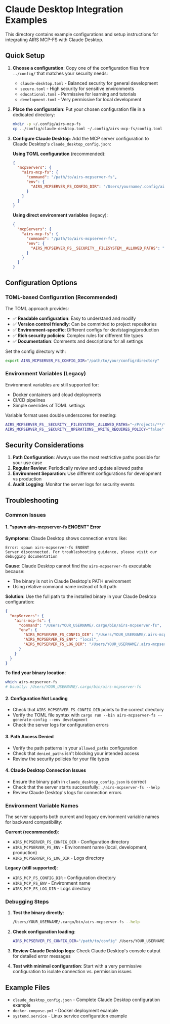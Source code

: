 # Claude Desktop Integration Examples

This directory contains example configurations and setup instructions for integrating AIRS MCP-FS with Claude Desktop.

## Quick Setup

1. **Choose a configuration**: Copy one of the configuration files from `../config/` that matches your security needs:
   - `claude-desktop.toml` - Balanced security for general development
   - `secure.toml` - High security for sensitive environments
   - `educational.toml` - Permissive for learning and tutorials
   - `development.toml` - Very permissive for local development

2. **Place the configuration**: Put your chosen configuration file in a dedicated directory:
   ```bash
   mkdir -p ~/.config/airs-mcp-fs
   cp ../config/claude-desktop.toml ~/.config/airs-mcp-fs/config.toml
   ```

3. **Configure Claude Desktop**: Add the MCP server configuration to Claude Desktop's `claude_desktop_config.json`:

   **Using TOML configuration** (recommended):
   ```json
   {
     "mcpServers": {
       "airs-mcp-fs": {
         "command": "/path/to/airs-mcpserver-fs",
         "env": {
           "AIRS_MCPSERVER_FS_CONFIG_DIR": "/Users/yourname/.config/airs-mcpserver-fs"
         }
       }
     }
   }
   ```

   **Using direct environment variables** (legacy):
   ```json
   {
     "mcpServers": {
       "airs-mcp-fs": {
         "command": "/path/to/airs-mcpserver-fs",
         "env": {
           "AIRS_MCPSERVER_FS__SECURITY__FILESYSTEM__ALLOWED_PATHS": "~/Projects/**/*,~/Documents/**/*.md"
         }
       }
     }
   }
   ```

## Configuration Options

### TOML-based Configuration (Recommended)

The TOML approach provides:
- ✅ **Readable configuration**: Easy to understand and modify
- ✅ **Version control friendly**: Can be committed to project repositories
- ✅ **Environment-specific**: Different configs for dev/staging/production
- ✅ **Rich security policies**: Complex rules for different file types
- ✅ **Documentation**: Comments and descriptions for all settings

Set the config directory with:
```bash
export AIRS_MCPSERVER_FS_CONFIG_DIR="/path/to/your/config/directory"
```

### Environment Variables (Legacy)

Environment variables are still supported for:
- Docker containers and cloud deployments
- CI/CD pipelines
- Simple overrides of TOML settings

Variable format uses double underscores for nesting:
```bash
AIRS_MCPSERVER_FS__SECURITY__FILESYSTEM__ALLOWED_PATHS="~/Projects/**/*"
AIRS_MCPSERVER_FS__SECURITY__OPERATIONS__WRITE_REQUIRES_POLICY="false"
```

## Security Considerations

1. **Path Configuration**: Always use the most restrictive paths possible for your use case
2. **Regular Review**: Periodically review and update allowed paths
3. **Environment Separation**: Use different configurations for development vs production
4. **Audit Logging**: Monitor the server logs for security events

## Troubleshooting

### Common Issues

#### 1. "spawn airs-mcpserver-fs ENOENT" Error

**Symptoms**: Claude Desktop shows connection errors like:
```
Error: spawn airs-mcpserver-fs ENOENT
Server disconnected. For troubleshooting guidance, please visit our debugging documentation
```

**Cause**: Claude Desktop cannot find the `airs-mcpserver-fs` executable because:
- The binary is not in Claude Desktop's PATH environment
- Using relative command name instead of full path

**Solution**: Use the full path to the installed binary in your Claude Desktop configuration:

```json
{
  "mcpServers": {
    "airs-mcp-fs": {
      "command": "/Users/YOUR_USERNAME/.cargo/bin/airs-mcpserver-fs",
      "env": {
        "AIRS_MCPSERVER_FS_CONFIG_DIR": "/Users/YOUR_USERNAME/.airs-mcpserver-fs/config",
        "AIRS_MCPSERVER_FS_ENV": "local",
        "AIRS_MCPSERVER_FS_LOG_DIR": "/Users/YOUR_USERNAME/.airs-mcpserver-fs/logs"
      }
    }
  }
}
```

**To find your binary location**:
```bash
which airs-mcpserver-fs
# Usually: /Users/YOUR_USERNAME/.cargo/bin/airs-mcpserver-fs
```

#### 2. Configuration Not Loading
- Check that `AIRS_MCPSERVER_FS_CONFIG_DIR` points to the correct directory
- Verify the TOML file syntax with `cargo run --bin airs-mcpserver-fs -- generate-config --env development`
- Check the server logs for configuration errors

#### 3. Path Access Denied
- Verify the path patterns in your `allowed_paths` configuration
- Check that `denied_paths` isn't blocking your intended access
- Review the security policies for your file types

#### 4. Claude Desktop Connection Issues
- Ensure the binary path in `claude_desktop_config.json` is correct
- Check that the server starts successfully: `./airs-mcpserver-fs --help`
- Review Claude Desktop's logs for connection errors

### Environment Variable Names

The server supports both current and legacy environment variable names for backward compatibility:

**Current (recommended)**:
- `AIRS_MCPSERVER_FS_CONFIG_DIR` - Configuration directory
- `AIRS_MCPSERVER_FS_ENV` - Environment name (local, development, production)
- `AIRS_MCPSERVER_FS_LOG_DIR` - Logs directory

**Legacy (still supported)**:
- `AIRS_MCP_FS_CONFIG_DIR` - Configuration directory  
- `AIRS_MCP_FS_ENV` - Environment name
- `AIRS_MCP_FS_LOG_DIR` - Logs directory

### Debugging Steps

1. **Test the binary directly**:
   ```bash
   /Users/YOUR_USERNAME/.cargo/bin/airs-mcpserver-fs --help
   ```

2. **Check configuration loading**:
   ```bash
   AIRS_MCPSERVER_FS_CONFIG_DIR="/path/to/config" /Users/YOUR_USERNAME/.cargo/bin/airs-mcpserver-fs config --validate
   ```

3. **Review Claude Desktop logs**: Check Claude Desktop's console output for detailed error messages

4. **Test with minimal configuration**: Start with a very permissive configuration to isolate connection vs. permission issues

## Example Files

- `claude_desktop_config.json` - Complete Claude Desktop configuration example
- `docker-compose.yml` - Docker deployment example
- `systemd.service` - Linux service configuration example